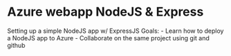 # Azure webapp NodeJS & Express
Setting up a simple NodeJS app w/ ExpressJS
Goals:  - Learn how to deploy a NodeJS app to Azure
        - Collaborate on the same project using git and github

